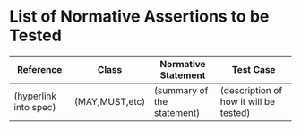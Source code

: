 # List of Normative Assertions to be Tested

Reference             | Class          | Normative Statement        | Test Case  
----------------------|----------------|----------------------------|---------------------------------------
(hyperlink into spec) | (MAY,MUST,etc) | (summary of the statement) | (description of how it will be tested)
